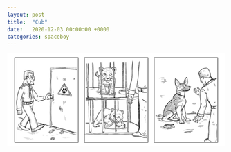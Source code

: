 ```yaml
---
layout: post
title:  "Cub"
date:   2020-12-03 00:00:00 +0000
categories: spaceboy
---
```


![Cub](../spaceboy/19%20-%20cub.png)

